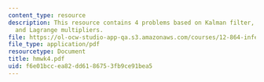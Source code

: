 ```yaml
---
content_type: resource
description: This resource contains 4 problems based on Kalman filter, RTS algorithm,
  and Lagrange multipliers.
file: https://ol-ocw-studio-app-qa.s3.amazonaws.com/courses/12-864-inference-from-data-and-models-spring-2005/f6e01bccea82dd6186753fb9ce91bea5_hmwk4.pdf
file_type: application/pdf
resourcetype: Document
title: hmwk4.pdf
uid: f6e01bcc-ea82-dd61-8675-3fb9ce91bea5
---
```

